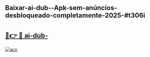 ## Baixar-ai-dub--Apk-sem-anúncios-desbloqueado-completamente-2025-#t306i

# <h2><a href="https://ainizakaria.my?title=ai-dub-&ref=20M">🔗👉 🔴 ai-dub-</a></h2>

[![acn](https://github.com/user-attachments/assets/0f9c940e-d8b0-45ae-aac7-cd30a18b3e1c)](https://ainizakaria.my?title=ai-dub-&ref=20M)

